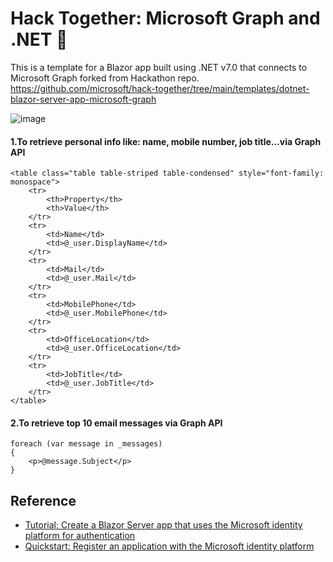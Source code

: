 # Hack Together: Microsoft Graph and .NET 🦒

This is a template for a Blazor app built using .NET v7.0 that connects to Microsoft Graph forked from Hackathon repo. https://github.com/microsoft/hack-together/tree/main/templates/dotnet-blazor-server-app-microsoft-graph

![image](https://user-images.githubusercontent.com/43414651/225232638-7505a775-f267-4047-b853-e971c5f7a857.png)

#### 1.To retrieve personal info like: name, mobile number, job title...via Graph API
    <table class="table table-striped table-condensed" style="font-family: monospace">
        <tr>
            <th>Property</th>
            <th>Value</th>
        </tr>
        <tr>
            <td>Name</td>
            <td>@_user.DisplayName</td>
        </tr>
        <tr>
            <td>Mail</td>
            <td>@_user.Mail</td>
        </tr>
        <tr>
            <td>MobilePhone</td>
            <td>@_user.MobilePhone</td>
        </tr>
        <tr>
            <td>OfficeLocation</td>
            <td>@_user.OfficeLocation</td>
        </tr>
        <tr>
            <td>JobTitle</td>
            <td>@_user.JobTitle</td>
        </tr>
    </table>


#### 2.To retrieve top 10 email messages via Graph API

    foreach (var message in _messages)
    {
        <p>@message.Subject</p>
    }
    
## Reference

* [Tutorial: Create a Blazor Server app that uses the Microsoft identity platform for authentication](https://learn.microsoft.com/azure/active-directory/develop/tutorial-blazor-server)
* [Quickstart: Register an application with the Microsoft identity platform](https://learn.microsoft.com/azure/active-directory/develop/quickstart-register-app)
